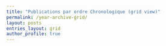 ```yaml
---
title: "Publications par ordre Chronologique (grid view)"
permalink: /year-archive-grid/
layout: posts
entries_layout: grid
author_profile: true
---
```

